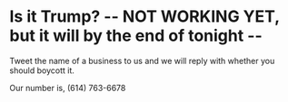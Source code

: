 # Is it Trump? -- NOT WORKING YET, but it will by the end of tonight --


Tweet the name of a business to us and we will reply with whether you should boycott it.


Our number is, (614) 763-6678
